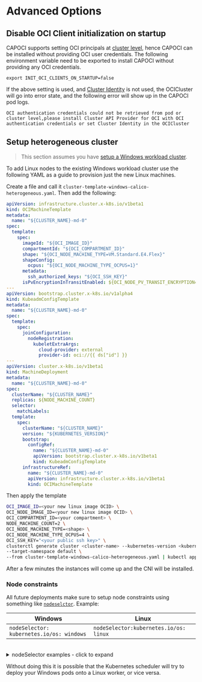 # Advanced Options

## Disable OCI Client initialization on startup

CAPOCI supports setting OCI principals at [cluster level][cluster-identity], hence CAPOCI can be
installed without providing OCI user credentials. The following environment variable need to be exported
to install CAPOCI without providing any OCI credentials.

   ```shell
   export INIT_OCI_CLIENTS_ON_STARTUP=false
   ```

If the above setting is used, and [Cluster Identity][cluster-identity] is not used, the OCICluster will
go into error state, and the following error will show up in the CAPOCI pod logs.

`OCI authentication credentials could not be retrieved from pod or cluster level,please install Cluster API Provider for OCI with OCI authentication credentials or set Cluster Identity in the OCICluster`

## Setup heterogeneous cluster

> This section assumes you have [setup a Windows workload cluster][windows-cluster].

To add Linux nodes to the existing Windows workload cluster use the following YAML as a guide to provision 
just the new Linux machines.

Create a file and call it `cluster-template-windows-calico-heterogeneous.yaml`. Then add the following:

```yaml
apiVersion: infrastructure.cluster.x-k8s.io/v1beta1
kind: OCIMachineTemplate
metadata:
  name: "${CLUSTER_NAME}-md-0"
spec:
  template:
    spec:
      imageId: "${OCI_IMAGE_ID}"
      compartmentId: "${OCI_COMPARTMENT_ID}"
      shape: "${OCI_NODE_MACHINE_TYPE=VM.Standard.E4.Flex}"
      shapeConfig:
        ocpus: "${OCI_NODE_MACHINE_TYPE_OCPUS=1}"
      metadata:
        ssh_authorized_keys: "${OCI_SSH_KEY}"
      isPvEncryptionInTransitEnabled: ${OCI_NODE_PV_TRANSIT_ENCRYPTION=true}
---
apiVersion: bootstrap.cluster.x-k8s.io/v1alpha4
kind: KubeadmConfigTemplate
metadata:
  name: "${CLUSTER_NAME}-md-0"
spec:
  template:
    spec:
      joinConfiguration:
        nodeRegistration:
          kubeletExtraArgs:
            cloud-provider: external
            provider-id: oci://{{ ds["id"] }}
---
apiVersion: cluster.x-k8s.io/v1beta1
kind: MachineDeployment
metadata:
  name: "${CLUSTER_NAME}-md-0"
spec:
  clusterName: "${CLUSTER_NAME}"
  replicas: ${NODE_MACHINE_COUNT}
  selector:
    matchLabels:
  template:
    spec:
      clusterName: "${CLUSTER_NAME}"
      version: "${KUBERNETES_VERSION}"
      bootstrap:
        configRef:
          name: "${CLUSTER_NAME}-md-0"
          apiVersion: bootstrap.cluster.x-k8s.io/v1beta1
          kind: KubeadmConfigTemplate
      infrastructureRef:
        name: "${CLUSTER_NAME}-md-0"
        apiVersion: infrastructure.cluster.x-k8s.io/v1beta1
        kind: OCIMachineTemplate
```

Then apply the template
```bash
OCI_IMAGE_ID=<your new linux image OCID> \
OCI_NODE_IMAGE_ID=<your new linux image OCID> \
OCI_COMPARTMENT_ID=<your compartment> \
NODE_MACHINE_COUNT=2 \
OCI_NODE_MACHINE_TYPE=<shape> \
OCI_NODE_MACHINE_TYPE_OCPUS=4 \
OCI_SSH_KEY="<your public ssh key>" \
clusterctl generate cluster <cluster-name> --kubernetes-version <kubernetes-version> \
--target-namespace default \
--from cluster-template-windows-calico-heterogeneous.yaml | kubectl apply -f -
```

After a few minutes the instances will come up and the CNI will be installed.

### Node constraints

All future deployments make sure to setup node constraints using something like [`nodeselctor`](https://kubernetes.io/docs/concepts/scheduling-eviction/assign-pod-node/#nodeselector). Example:

| Windows      | Linux |
| ----------- | ----------- |
| ```nodeSelector: kubernetes.io/os: windows``` | ```nodeSelector:kubernetes.io/os: linux``` |

<br/>
<details>
  <summary>nodeSelector examples - click to expand</summary>

Linux nginx deployment example:
```bash
apiVersion: apps/v1
kind: Deployment
metadata:
  name: my-nginx-linux
spec:
  selector:
    matchLabels:
      run: my-nginx-linux
  replicas: 2
  template:
    metadata:
      labels:
        run: my-nginx-linux
    spec:
      nodeSelector:
        kubernetes.io/os: linux
      containers:
      - args:
        - /bin/sh
        - -c
        - sleep 3600
        name: nginx
        image: nginx:latest
```

For a Windows deployment example see the [Kubernetes Getting Started: Deploying a Windows workload][windows-kubernetes-deployment] documentation

</details>

Without doing this it is possible that the Kubernetes scheduler will try to deploy your Windows pods onto a Linux worker, or vice versa.

[cluster-identity]: ./multi-tenancy.md
[windows-cluster]: ./create-windows-workload-cluster.md
[windows-kubernetes-deployment]: https://kubernetes.io/docs/concepts/windows/user-guide/#getting-started-deploying-a-windows-workload